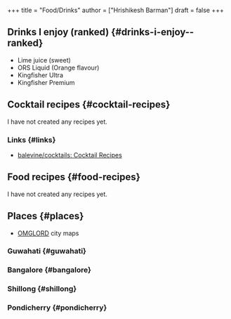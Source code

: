 +++
title = "Food/Drinks"
author = ["Hrishikesh Barman"]
draft = false
+++

## Drinks I enjoy (ranked) {#drinks-i-enjoy--ranked}

-   Lime juice (sweet)
-   ORS Liquid (Orange flavour)
-   Kingfisher Ultra
-   Kingfisher Premium


## Cocktail recipes {#cocktail-recipes}

I have not created any recipes yet.


### Links {#links}

-   [balevine/cocktails: Cocktail Recipes](https://github.com/balevine/cocktails)


## Food recipes {#food-recipes}

I have not created any recipes yet.


## Places {#places}

-   [OMGLORD](https://omglord.com/maps) city maps


### Guwahati {#guwahati}


### Bangalore {#bangalore}


### Shillong {#shillong}


### Pondicherry {#pondicherry}
